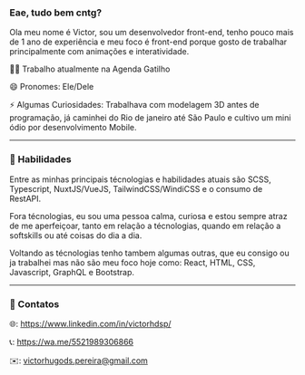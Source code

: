 ### Eae, tudo bem cntg?

Ola meu nome é Victor, sou um desenvolvedor front-end, tenho pouco mais de 1 ano de experiência e meu foco é front-end porque gosto de trabalhar principalmente com animações e interatividade.

👩‍💻 Trabalho atualmente na Agenda Gatilho

😄 Pronomes: Ele/Dele

⚡️ Algumas Curiosidades: Trabalhava com modelagem 3D antes de programação, já caminhei do Rio de janeiro até São Paulo e cultivo um mini ódio por desenvolvimento Mobile.

---

### 🤹 Habilidades
Entre as minhas principais técnologias e habilidades atuais são SCSS, Typescript, NuxtJS/VueJS, TailwindCSS/WindiCSS e o consumo de RestAPI.

Fora técnologias, eu sou uma pessoa calma, curiosa e estou sempre atraz de me aperfeiçoar, tanto em relação a técnologias, quando em relação a softskills ou até coisas do dia a dia.

Voltando as técnologias tenho tambem algumas outras, que eu consigo ou ja trabalhei mas não são meu foco hoje como: React, HTML, CSS, Javascript, GraphQL e Bootstrap.

---

### 📱 Contatos

🌐: https://www.linkedin.com/in/victorhdsp/

📞: https://wa.me/5521989306866

✉️: victorhugods.pereira@gmail.com
